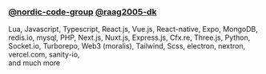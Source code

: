 ### [@nordic-code-group](https://github.com/nordic-code-group) [@raag2005-dk](https://github.com/raag2005-dk)

Lua, Javascript, Typescript, React.js, Vue.js, React-native, Expo, MongoDB, redis.io, mysql, PHP, Next.js, Nuxt.js, Express.js, Cfx.re, Three.js, Python, Socket.io, Turborepo, Web3 (moralis), Tailwind, Scss, electron, nextron, vercel.com, sanity-io,<br/> and much more

